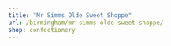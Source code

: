 ```yaml
---
title: "Mr Simms Olde Sweet Shoppe"
url: /birmingham/mr-simms-olde-sweet-shoppe/
shop: confectionery
---
```

